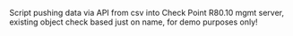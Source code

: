 

Script pushing data via API from csv into Check Point R80.10 mgmt server, existing object check based just on name, for demo purposes only!

